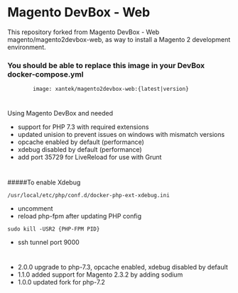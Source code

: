 # Magento DevBox - Web

This repository forked from Magento DevBox - Web magento/magento2devbox-web, 
as way to install a Magento 2 development environment.

### You should be able to replace this image in your DevBox docker-compose.yml
```
        image: xantek/magento2devbox-web:{latest|version}
```
#
Using Magento DevBox and needed
 - support for PHP 7.3 with required extensions
 - updated unision to prevent issues on windows with mismatch versions
 - opcache enabled by default (performance)
 - xdebug disabled by default (performance)
 - add port 35729 for LiveReload for use with Grunt
 
 #
 
#####To enable Xdebug
 ```
/usr/local/etc/php/conf.d/docker-php-ext-xdebug.ini
```
 - uncomment 
 - reload php-fpm after updating PHP config
```
sudo kill -USR2 {PHP-FPM PID}
```
- ssh tunnel port 9000


 
 #
 - 2.0.0 upgrade to php-7.3, opcache enabled, xdebug disabled by default
 - 1.1.0 added support for Magento 2.3.2 by adding sodium
 - 1.0.0 updated fork for php-7.2
